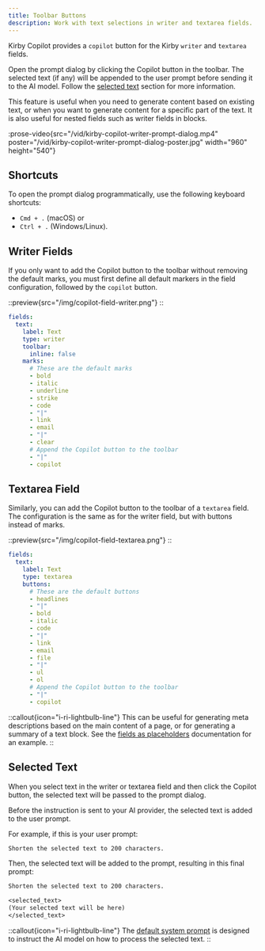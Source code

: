 ```yaml
---
title: Toolbar Buttons
description: Work with text selections in writer and textarea fields.
---
```


Kirby Copilot provides a `copilot` button for the Kirby `writer` and `textarea` fields.

Open the prompt dialog by clicking the Copilot button in the toolbar. The selected text (if any) will be appended to the user prompt before sending it to the AI model. Follow the [selected text](#selected-text) section for more information.

This feature is useful when you need to generate content based on existing text, or when you want to generate content for a specific part of the text. It is also useful for nested fields such as writer fields in blocks.

:prose-video{src="/vid/kirby-copilot-writer-prompt-dialog.mp4" poster="/vid/kirby-copilot-writer-prompt-dialog-poster.jpg" width="960" height="540"}

## Shortcuts

To open the prompt dialog programmatically, use the following keyboard shortcuts:

- `Cmd + .` (macOS) or
- `Ctrl + .` (Windows/Linux).

## Writer Fields

If you only want to add the Copilot button to the toolbar without removing the default marks, you must first define all default markers in the field configuration, followed by the `copilot` button.

::preview{src="/img/copilot-field-writer.png"}
::

```yaml [pages/default.yml]
fields:
  text:
    label: Text
    type: writer
    toolbar:
      inline: false
    marks:
      # These are the default marks
      - bold
      - italic
      - underline
      - strike
      - code
      - "|"
      - link
      - email
      - "|"
      - clear
      # Append the Copilot button to the toolbar
      - "|"
      - copilot
```

## Textarea Field

Similarly, you can add the Copilot button to the toolbar of a `textarea` field. The configuration is the same as for the writer field, but with buttons instead of marks.

::preview{src="/img/copilot-field-textarea.png"}
::

```yaml [pages/default.yml]
fields:
  text:
    label: Text
    type: textarea
    buttons:
      # These are the default buttons
      - headlines
      - "|"
      - bold
      - italic
      - code
      - "|"
      - link
      - email
      - file
      - "|"
      - ul
      - ol
      # Append the Copilot button to the toolbar
      - "|"
      - copilot
```

::callout{icon="i-ri-lightbulb-line"}
This can be useful for generating meta descriptions based on the main content of a page, or for generating a summary of a text block. See the [fields as placeholders](/docs/usage/placeholders) documentation for an example.
::

## Selected Text

When you select text in the writer or textarea field and then click the Copilot button, the selected text will be passed to the prompt dialog.

Before the instruction is sent to your AI provider, the selected text is added to the user prompt.

For example, if this is your user prompt:

```txt
Shorten the selected text to 200 characters.
```

Then, the selected text will be added to the prompt, resulting in this final prompt:

```txt
Shorten the selected text to 200 characters.

<selected_text>
(Your selected text will be here)
</selected_text>
```

::callout{icon="i-ri-lightbulb-line"}
The [default system prompt](/docs/configuration/system-prompt#default-system-prompt) is designed to instruct the AI model on how to process the selected text.
::
